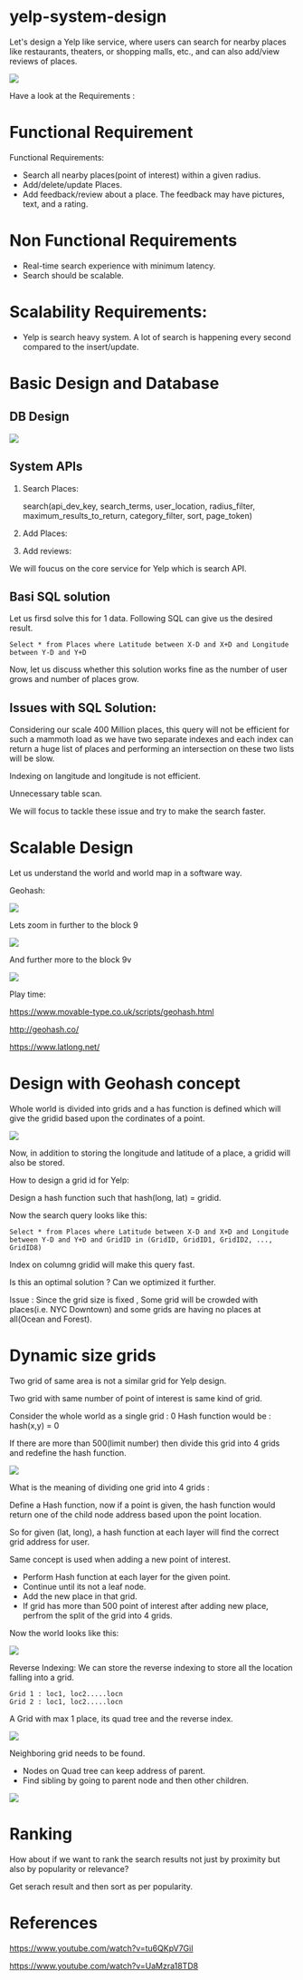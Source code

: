 # yelp-system-design
Let's design a Yelp like service, where users can search for nearby places like restaurants, theaters, or shopping malls, etc., and can also add/view reviews of places.

![](assets/1.png)

Have a look at the Requirements :
# Functional Requirement

Functional Requirements:

- Search all nearby places(point of interest) within a given radius.
- Add/delete/update Places.
- Add feedback/review about a place. The feedback may have pictures, text, and a rating.


# Non Functional Requirements
- Real-time search experience with minimum latency.
- Search should be scalable.

# Scalability Requirements:
- Yelp is search heavy system. A lot of search is happening every second compared to the insert/update.


# Basic Design and Database

## DB Design

![](assets/db1.jpeg)


## System APIs

1. Search Places:

    search(api_dev_key, search_terms, user_location, radius_filter, maximum_results_to_return, 
    category_filter, sort, page_token)

2. Add Places:

3. Add reviews:

We will foucus on the core service for Yelp which is search API.

## Basi SQL solution 

Let us firsd solve this for 1 data. Following SQL can give us the desired result.

    Select * from Places where Latitude between X-D and X+D and Longitude between Y-D and Y+D


Now, let us discuss whether this solution works fine as the number of user grows and number of places grow.

## Issues with SQL Solution:

Considering our scale 400 Million places, this query will not be efficient for such a mammoth load as we have two separate indexes and each index can return a huge list of places and performing an intersection on these two lists will be slow.

Indexing on langitude and longitude is not efficient. 

Unnecessary table scan.

We will focus to tackle these issue and try to make the search faster.

# Scalable Design

Let us understand the world and world map in a software way.

Geohash:

![](assets/geohash.jpg)

Lets zoom in further to the block 9

![](assets/world2.png)

And further more to the block 9v

![](assets/world3.png)


Play time:

https://www.movable-type.co.uk/scripts/geohash.html

http://geohash.co/

https://www.latlong.net/

# Design with Geohash concept

Whole world is divided into grids and a has function is defined which will give the gridid based upon the cordinates of a point.

![](assets/grid1.png)

Now, in addition to storing the longitude and latitude of a place, a gridid will also be stored.

How to design a grid id for Yelp:

Design a hash function such that hash(long, lat) = gridid.

Now the search query looks like this:

    Select * from Places where Latitude between X-D and X+D and Longitude between Y-D and Y+D and GridID in (GridID, GridID1, GridID2, ..., GridID8)


Index on columng gridid will make this query fast.

Is this an optimal solution ? Can we optimized it further.

Issue : Since the grid size is fixed , Some grid will be crowded with places(i.e. NYC Downtown) and some grids are having no places at all(Ocean and Forest).


# Dynamic size grids 

Two grid of same area is not a similar grid for Yelp design.

Two grid with same number of point of interest is same kind of grid.

Consider the whole world as a single grid : 0
Hash function would be : hash(x,y) = 0


If there are more than 500(limit number) then divide this grid into 4 grids and redefine the hash function.

![](assets/quadtree.png)

What is the meaning of dividing one grid into 4 grids :

Define a Hash function, now if a point is given, the hash function would return one of the child node address based upon the point location.

So for given (lat, long), a hash function at each layer will find the correct grid address for user.

Same concept is used when adding a new point of interest. 
- Perform Hash function at each layer for the given point.
- Continue until its not a leaf node.
- Add the new place in that grid.
- If grid has more than 500 point of interest after adding new place, perfrom the split of the grid into 4 grids.

Now the world looks like this:

![](assets/Quad11.png)

Reverse Indexing: We can store the reverse indexing to store all the location falling into a grid.

    Grid 1 : loc1, loc2.....locn
    Grid 2 : loc1, loc2.....locn


A Grid with max 1 place, its quad tree and the reverse index.

![](assets/quad2.png)

Neighboring grid needs to be found.

- Nodes on Quad tree can keep address of parent.
- Find sibling by going to parent node and then other children.

![](assets/quadtreep.png)



# Ranking
How about if we want to rank the search results not just by proximity but also by popularity or relevance?

Get serach result and then sort as per popularity.



# References

https://www.youtube.com/watch?v=tu6QKpV7GiI

https://www.youtube.com/watch?v=UaMzra18TD8
